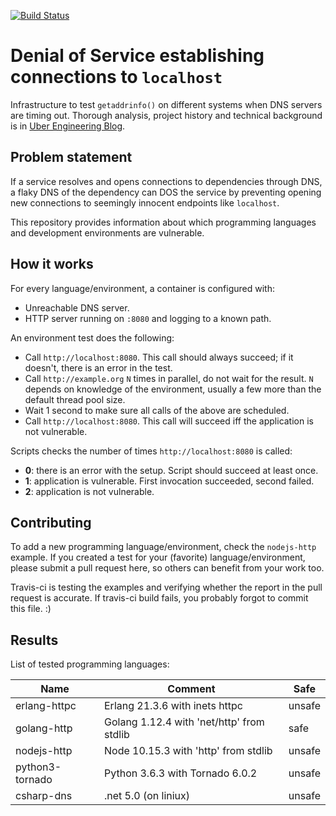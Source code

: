 [![Build Status](https://travis-ci.com/uber/denial-by-dns.svg?branch=master)](https://travis-ci.com/uber/denial-by-dns)

Denial of Service establishing connections to `localhost`
=========================================================

Infrastructure to test `getaddrinfo()` on different systems when DNS servers
are timing out. Thorough analysis, project history and technical background is
in [Uber Engineering Blog](https://eng.uber.com/denial-by-dns).

Problem statement
-----------------

If a service resolves and opens connections to dependencies through DNS, a
flaky DNS of the dependency can DOS the service by preventing opening new
connections to seemingly innocent endpoints like `localhost`.

This repository provides information about which programming languages and
development environments are vulnerable.

How it works
------------

For every language/environment, a container is configured with:

* Unreachable DNS server.
* HTTP server running on `:8080` and logging to a known path.

An environment test does the following:

* Call `http://localhost:8080`. This call should always succeed; if it
  doesn't, there is an error in the test.
* Call `http://example.org` `N` times in parallel, do not wait for the result.
  `N` depends on knowledge of the environment, usually a few more than the
  default thread pool size.
* Wait 1 second to make sure all calls of the above are scheduled.
* Call `http://localhost:8080`. This call will succeed iff the application is
  not vulnerable.

Scripts checks the number of times `http://localhost:8080` is called:
* **0**: there is an error with the setup. Script should succeed at least once.
* **1**: application is vulnerable. First invocation succeeded, second failed.
* **2**: application is not vulnerable.

Contributing
------------

To add a new programming language/environment, check the `nodejs-http` example.
If you created a test for your (favorite) language/environment, please submit a
pull request here, so others can benefit from your work too.

Travis-ci is testing the examples and verifying whether the report in the pull
request is accurate. If travis-ci build fails, you probably forgot to commit
this file. :)

Results
-------

List of tested programming languages:

| Name | Comment | Safe |
| ---- | ------- | ---- |
| erlang-httpc | Erlang 21.3.6 with inets httpc | unsafe |
| golang-http | Golang 1.12.4 with 'net/http' from stdlib | safe |
| nodejs-http | Node 10.15.3 with 'http' from stdlib | unsafe |
| python3-tornado | Python 3.6.3 with Tornado 6.0.2 | unsafe |
| csharp-dns | .net 5.0 (on liniux) | unsafe |
